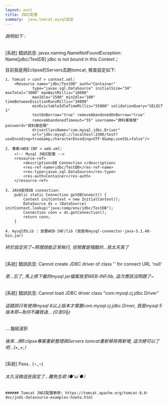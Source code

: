 ```yaml
---
layout: post
title: JNDI配置
summary:  java.tomcat.mysql設定
---
```


###### 說明如下 : 

[系統] 錯誤訊息: 
javax.naming.NameNotFoundException: Name[jdbc/TestDB] jdbc is not bound in this Context；

目前我是用Eclipse的Servers去跑tomcat, 檢查設定如下:

```
1. Tomcat > conf > context.xml:
	<Resource name="jdbc/TestDB" auth="Container"
			type="javax.sql.DataSource" initialSize="34" maxTotal="3000" maxWaitMillis="10000"
			maxIdle="1500" minIdle="100" timeBetweenEvictionRunsMillis="34000"
			minEvictableIdleTimeMillis="55000" validationQuery="SELECT 1"
			testOnBorrow="true" removeAbandonedOnBorrow="true"
			removeAbandonedTimeout="55" username="資料庫帳號" password="資料庫密碼"
			driverClassName="com.mysql.jdbc.Driver"
			url="jdbc:mysql://localhost:3306/test?useEncoding=true&amp;characterEncoding=UTF-8&amp;useSSL=false"/>
```		
```		
2. 專案>WEB-INF > web.xml:
	<!-- Mysql JNDI配置 -->
	<resource-ref>
		<description>DB Connection </description>
		<res-ref-name>jdbc/TestDB</res-ref-name>
		<res-type>javax.sql.DataSource</res-type>
		<res-auth>Container</res-auth>
	</resource-ref>
```		
```
3. JAVA取得DB connection:
	public static Connection getDBConnect() {
		Context initContext = new InitialContext();
		DataSource ds = (DataSource) initContext.lookup("java:comp/env/jdbc/TestDB");
		Connection conn = ds.getConnection();	
		return conn;
	}

4. mysql的Lib : 放置WEB-INF/lib (我使用mysql-connector-java-5.1.40-bin.jar) 
```

###### 終於設定完了~照理說能正常執行, 但現實是殘酷的...我太天真了

[系統] 錯誤訊息: Cannot create JDBC driver of class '' for connect URL 'null'
###### 恩...忘了, 馬上將下載的mysql jar檔案放至WEB-INF/lib, 這次應該沒問題了~ 

[系統] 錯誤訊息: Cannot load JDBC driver class "com.mysql.cj.jdbc.Driver"
###### 這錯誤只有使用mysql 8以上版本才需要com.mysql.cj.jdbc.Driver, 我是mysql 5版本耶~為何不讓我過... (ʘ言ʘ╬)

....幾經波折

###### 後來...將Eclipse專案重新整理與Servers tomcat重新移除再新增, 這次總可以了吧.. (×_×;）

[系統] Pass.. (¬_¬)

###### 太久沒做這些設定了...難免生疏 (●’ω`●）
```
###### Tomcat JNDI配置教學: https://tomcat.apache.org/tomcat-8.0-doc/jndi-datasource-examples-howto.html
